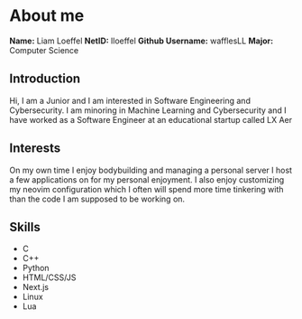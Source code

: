 # About me
**Name:** Liam Loeffel
**NetID:** lloeffel
**Github Username:** wafflesLL
**Major:** Computer Science


## Introduction
Hi, I am a Junior and I am interested in Software Engineering and Cybersecurity. I am minoring in Machine Learning and Cybersecurity and I have worked as a Software Engineer at an educational startup called LX Aer

## Interests
On my own time I enjoy bodybuilding and managing a personal server I host a few applications on for my personal enjoyment. I also enjoy customizing my neovim configuration which I often will spend more time tinkering with than the code I am supposed to be working on.

## Skills
* C
* C++
* Python
* HTML/CSS/JS
* Next.js
* Linux
* Lua

